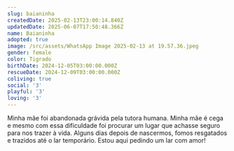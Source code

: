 ```yaml
---
slug: baianinha
createdDate: 2025-02-13T23:00:14.840Z
updatedDate: 2025-06-07T17:50:48.366Z
name: Baianinha
adopted: true
image: /src/assets/WhatsApp Image 2025-02-13 at 19.57.36.jpeg
gender: female
color: Tigrado
birthDate: 2024-12-05T03:00:00.000Z
rescueDate: 2024-12-09T03:00:00.000Z
coliving: true
social: '3'
playful: '3'
loving: '3'
---
```


Minha mãe foi abandonada grávida pela tutora humana. Minha mãe é cega e mesmo com essa dificuldade foi procurar um lugar que achasse seguro para nos trazer à vida. Alguns dias depois de nascermos, fomos resgatados e trazidos até o lar temporário. Estou aqui pedindo um lar com amor!
